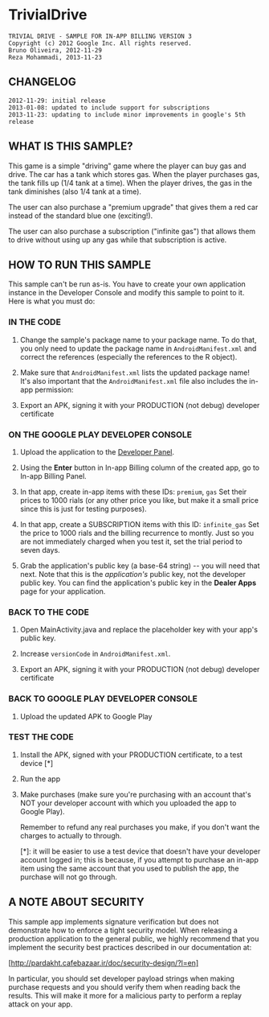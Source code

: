 TrivialDrive
============

	TRIVIAL DRIVE - SAMPLE FOR IN-APP BILLING VERSION 3
	Copyright (c) 2012 Google Inc. All rights reserved.
	Bruno Oliveira, 2012-11-29
	Reza Mohammadi, 2013-11-23

CHANGELOG
---------

	2012-11-29: initial release
	2013-01-08: updated to include support for subscriptions
	2013-11-23: updating to include minor improvements in google's 5th release


WHAT IS THIS SAMPLE?
--------------------

   This game is a simple "driving" game where the player can buy gas
   and drive. The car has a tank which stores gas. When the player purchases
   gas, the tank fills up (1/4 tank at a time). When the player drives, the gas
   in the tank diminishes (also 1/4 tank at a time).

   The user can also purchase a "premium upgrade" that gives them a red car
   instead of the standard blue one (exciting!).

   The user can also purchase a subscription ("infinite gas") that allows them
   to drive without using up any gas while that subscription is active.


HOW TO RUN THIS SAMPLE
----------------------

   This sample can't be run as-is. You have to create your own
   application instance in the Developer Console and modify this
   sample to point to it. Here is what you must do:

### IN THE CODE

1. Change the sample's package name to your package name. To do that, you only need 
to update the package name in `AndroidManifest.xml` and correct the references (especially
the references to the R object).

2. Make sure that `AndroidManifest.xml` lists the updated package name! It's also
important that the `AndroidManifest.xml` file also includes the in-app permission:

    <uses-permission android:name="com.farsitel.bazaar.permission.PAY_THROUGH_BAZAAR" />

3. Export an APK, signing it with your PRODUCTION (not debug) developer certificate


### ON THE GOOGLE PLAY DEVELOPER CONSOLE
   
1. Upload the application to the [Developer Panel](panel).

[Developer Panel]: http://cafebazaar.ir/panel/

2. Using the **Enter** button in In-app Billing column of the created app,
go to In-app Billing Panel.

3. In that app, create in-app items with these IDs:
	`premium`, `gas`
Set their prices to 1000 rials (or any other price you like,
but make it a small price since this is just for testing purposes).

4. In that app, create a SUBSCRIPTION items with this ID:
	`infinite_gas`
Set the price to 1000 rials and the billing recurrence to montly. Just so
you are not immediately charged when you test it, set the trial period to
seven days.

5. Grab the application's public key (a base-64 string) -- you will need
that next. Note that this is the *application's* public key, not the
developer public key. You can find the application's public key in
the **Dealer Apps** page for your application.

### BACK TO THE CODE

1. Open MainActivity.java and replace the placeholder key with your app's public key.

2. Increase `versionCode` in `AndroidManifest.xml`.

3. Export an APK, signing it with your PRODUCTION (not debug) developer certificate

### BACK TO GOOGLE PLAY DEVELOPER CONSOLE
   
1. Upload the updated APK to Google Play
    
### TEST THE CODE

1. Install the APK, signed with your PRODUCTION certificate, to a test device [*] 
2. Run the app
3. Make purchases (make sure you're purchasing with an account that's NOT
  your developer account with which you uploaded the app to Google Play).

   Remember to refund any real purchases you make, if you don't want the 
   charges to actually to through.

   [*]: it will be easier to use a test device that doesn't have your
   developer account logged in; this is because, if you attempt to purchase
   an in-app item using the same account that you used to publish the app,
   the purchase will not go through.


A NOTE ABOUT SECURITY
---------------------

   This sample app implements signature verification but does not demonstrate
   how to enforce a tight security model. When releasing a production application 
   to the general public, we highly recommend that you implement the security best
   practices described in our documentation at:

   [http://pardakht.cafebazaar.ir/doc/security-design/?l=en]

   In particular, you should set developer payload strings when making purchase
   requests and you should verify them when reading back the results. This will make
   it more for a malicious party to perform a replay attack on your app.
